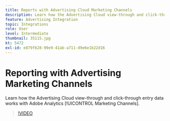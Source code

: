 ```yaml
---
title: Reports with Advertising Cloud Marketing Channels
description: Learn how the Advertising Cloud view-through and click-through entry data works with Adobe Analytics Marketing Channels.
feature: Advertising Integration
topic: Integrations
role: User
level: Intermediate
thumbnail: 35115.jpg
kt: 5472
exl-id: e879f628-99e9-41ab-a711-d9e6e1b22d16
---
```

# Reporting with Advertising Marketing Channels

Learn how the Advertising Cloud view-through and click-through entry data works with Adobe Analytics [!UICONTROL Marketing Channels].

>[!VIDEO](https://video.tv.adobe.com/v/35115/?quality=12&learn=on)
